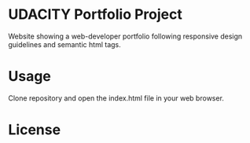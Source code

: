 # UDACITY Portfolio Project

Website showing a web-developer portfolio following responsive design guidelines and semantic html tags.

# Usage

Clone repository and open the index.html file in your web browser.

# License
